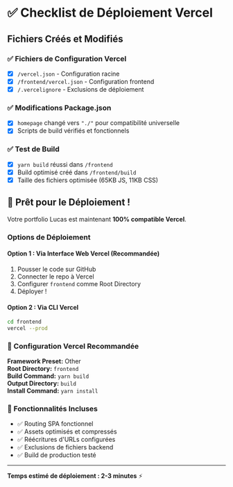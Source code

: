 # ✅ Checklist de Déploiement Vercel

## Fichiers Créés et Modifiés

### ✅ Fichiers de Configuration Vercel
- [x] `/vercel.json` - Configuration racine
- [x] `/frontend/vercel.json` - Configuration frontend  
- [x] `/.vercelignore` - Exclusions de déploiement

### ✅ Modifications Package.json
- [x] `homepage` changé vers `"./"` pour compatibilité universelle
- [x] Scripts de build vérifiés et fonctionnels

### ✅ Test de Build
- [x] `yarn build` réussi dans `/frontend`
- [x] Build optimisé créé dans `/frontend/build`
- [x] Taille des fichiers optimisée (65KB JS, 11KB CSS)

## 🚀 Prêt pour le Déploiement !

Votre portfolio Lucas est maintenant **100% compatible Vercel**.

### Options de Déploiement

#### Option 1 : Via Interface Web Vercel (Recommandée)
1. Pousser le code sur GitHub
2. Connecter le repo à Vercel
3. Configurer `frontend` comme Root Directory
4. Déployer !

#### Option 2 : Via CLI Vercel
```bash
cd frontend
vercel --prod
```

### 🎯 Configuration Vercel Recommandée

**Framework Preset:** Other  
**Root Directory:** `frontend`  
**Build Command:** `yarn build`  
**Output Directory:** `build`  
**Install Command:** `yarn install`

### 🌟 Fonctionnalités Incluses

- ✅ Routing SPA fonctionnel
- ✅ Assets optimisés et compressés  
- ✅ Réécritures d'URLs configurées
- ✅ Exclusions de fichiers backend
- ✅ Build de production testé

---

**Temps estimé de déploiement : 2-3 minutes** ⚡